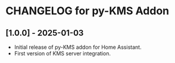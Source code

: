 # CHANGELOG for py-KMS Addon

## [1.0.0] - 2025-01-03
- Initial release of py-KMS addon for Home Assistant.
- First version of KMS server integration.

